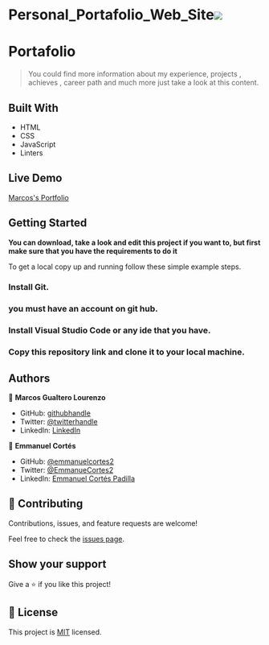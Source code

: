 # Personal_Portafolio_Web_Site![](https://img.shields.io/badge/Microverse-blueviolet)

# Portafolio

> You could find more information about my experience, projects , achieves , career path and much more just take a look at this content.


## Built With

- HTML
- CSS
- JavaScript
- Linters

## Live Demo

[Marcos's Portfolio](https://goruchie.github.io/First-Portfolio/)
 
## Getting Started

**You can download, take a look and edit this project if you want to, but first make sure that you have the requirements to do it**



To get a local copy up and running follow these simple example steps.

### Install Git.

### you must have an account on git hub.

### Install Visual Studio Code or any ide that you have.

### Copy this repository link and clone it to your local machine.





## Authors

👤 **Marcos Gualtero Lourenzo**

- GitHub: [githubhandle](@https://github.com/Goruchie)
- Twitter: [@twitterhandle](https://twitter.com/Goruchie2)
- LinkedIn: [LinkedIn](https://www.linkedin.com/in/marcos-gualtero-a2aa35246/)

👤 **Emmanuel Cortés**

- GitHub: [@emmanuelcortes2](https://github.com/emmanuelcortes2)
- Twitter: [@EmmanueCortes2](https://twitter.com/EmmanueCortes2)
- LinkedIn: [Emmanuel Cortés Padilla](www.linkedin.com/in/emmanuel-cortés-padilla-490982140)


## 🤝 Contributing

Contributions, issues, and feature requests are welcome!

Feel free to check the [issues page](../../issues/).

## Show your support

Give a ⭐️ if you like this project!



## 📝 License

This project is [MIT](./LICENSE) licensed.
